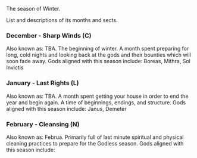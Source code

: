 The season of Winter.

List and descriptions of its months and sects.


### December -  Sharp Winds (C)
Also known as: TBA. The beginning of winter. A month spent preparing for long, cold nights and looking back at the gods and their bounties which will soon fade away. 
Gods aligned with this season include: Boreas, Mithra, Sol Invictis
### January - Last Rights (L)
Also known as: TBA. A month spent getting your house in order to end the year and begin again. A time of beginnings, endings, and structure. 
Gods aligned with this season include: Janus, Demeter
### February - Cleansing (N)
Also known as: Februa. Primarily full of last minute spiritual and physical cleaning practices to prepare for the Godless season.
Gods aligned with this season include: 